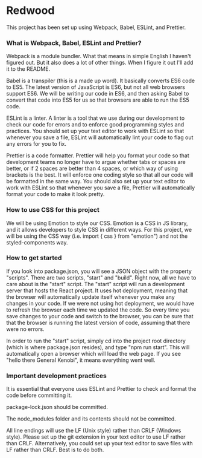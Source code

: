 # Redwood
This project has been set up using Webpack, Babel, ESLint, and Prettier.

### What is Webpack, Babel, ESLint and Prettier?
Webpack is a module bundler. What that means in simple English I haven't figured out. But it also does a lot of other things. When I figure it out I'll add it to the README.

Babel is a transpiler (this is a made up word). It basically converts ES6 code to ES5. The latest version of JavaScript is ES6, but not all web browsers support ES6. We will be writing our code in ES6, and then asking Babel to convert that code into ES5 for us so that browsers are able to run the ES5 code.

ESLint is a linter. A linter is a tool that we use during our development to check our code for errors and to enforce good programming styles and practices. You should set up your text editor to work with ESLint so that whenever you save a file, ESLint will automatically lint your code to flag out any errors for you to fix.

Prettier is a code formatter. Prettier will help you format your code so that development teams no longer have to argue whether tabs or spaces are better, or if 2 spaces are better than 4 spaces, or which way of using brackets is the best. It will enforce one coding style so that all our code will be formatted in the same way. You should also set up your text editor to work with ESLint so that whenever you save a file, Prettier will automatically format your code to make it look pretty.

### How to use CSS for this project
We will be using Emotion to style our CSS. Emotion is a CSS in JS library, and it allows developers to style CSS in different ways. For this project, we will be using the CSS way (i.e. import { css } from "emotion") and not the styled-components way.

### How to get started
If you look into package.json, you will see a JSON object with the property "scripts". There are two scripts, "start" and "build". Right now, all we have to care about is the "start" script. The "start" script will run a development server that hosts the React project. It uses hot deployment, meaning that the browser will automatically update itself whenever you make any changes in your code. If we were not using hot deployment, we would have to refresh the browser each time we updated the code. So every time you save changes to your code and switch to the browser, you can be sure that that the browser is running the latest version of code, assuming that there were no errors.

In order to run the "start" script, simply cd into the project root directory (which is where package.json resides), and type "npm run start". This will automatically open a browser which will load the web page. If you see "hello there General Kenobi", it means everything went well.

### Important development practices
It is essential that everyone uses ESLint and Prettier to check and format the code before committing it.

package-lock.json should be committed.

The node_modules folder and its contents should not be committed.

All line endings will use the LF (Unix style) rather than CRLF (Windows style). Please set up the git extension in your text editor to use LF rather than CRLF. Alternatively, you could set up your text editor to save files with LF rather than CRLF. Best is to do both.
